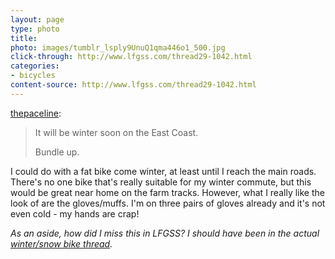 ```yaml
---
layout: page
type: photo
title: 
photo: images/tumblr_lsply9UnuQ1qma446o1_500.jpg
click-through: http://www.lfgss.com/thread29-1042.html
categories: 
- bicycles
content-source: http://www.lfgss.com/thread29-1042.html
---
```

<p><a href="http://www.the-paceline.com/post/11147402090" class="tumblr_blog">thepaceline</a>:</p>

<blockquote><p>It will be winter soon on the East Coast.</p>
<p>Bundle up.</p></blockquote>

I could do with a fat bike come winter, at least until I reach the main roads. There's no one bike that's really suitable for my winter commute, but this would be great near home on the farm tracks. However, what I really like the look of are the gloves/muffs. I'm on three pairs of gloves already and it's not even cold - my hands are crap!

_As an aside, how did I miss this in LFGSS? I should have been in the actual [winter/snow bike thread](http://www.lfgss.com/newpostinthread55633.html)._
